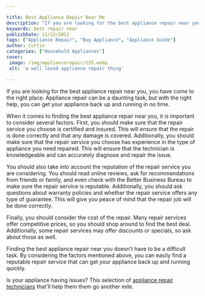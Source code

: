 ```yaml
---

title: Best Appliance Repair Near Me
description: "If you are looking for the best appliance repair near you, you have come to the right place. Appliance repair can be a daunting ta...get more info"
keywords: best repair near
publishDate: 12/12/2022
tags: ["Appliance Repair", "Buy Appliance", "Appliance Guide"]
author: Curtis
categories: ["Household Appliances"]
cover: 
 image: /img/appliancerepair/235.webp
 alt: 'a well loved appliance repair thing'

---
```


If you are looking for the best appliance repair near you, you have come to the right place. Appliance repair can be a daunting task, but with the right help, you can get your appliance back up and running in no time.

When it comes to finding the best appliance repair near you, it is important to consider several factors. First, you should make sure that the repair service you choose is certified and insured. This will ensure that the repair is done correctly and that any damage is covered. Additionally, you should make sure that the repair service you choose has experience in the type of appliance you need repaired. This will ensure that the technician is knowledgeable and can accurately diagnose and repair the issue.

You should also take into account the reputation of the repair service you are considering. You should read online reviews, ask for recommendations from friends or family, and even check with the Better Business Bureau to make sure the repair service is reputable. Additionally, you should ask questions about warranty policies and whether the repair service offers any type of guarantee. This will give you peace of mind that the repair job will be done correctly.

Finally, you should consider the cost of the repair. Many repair services offer competitive prices, so you should shop around to find the best deal. Additionally, some repair services may offer discounts or specials, so ask about those as well.

Finding the best appliance repair near you doesn’t have to be a difficult task. By considering the factors mentioned above, you can easily find a reputable repair service that can get your appliance back up and running quickly.

Is your appliance having issues? This selection of <a href="/pages/appliance-repair-technicians/">appliance repair technicians</a> that'll help them them go another mile.